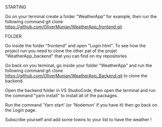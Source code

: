 STARTING


Go on your terminal create a folder "WeatherApp" for example, then run the following command git clone https://github.com/OliverMunian/WeatherApp_frontend.git 

FOLDER

Go inside the folder "frontend" and open "Login.html". To see how the project run you need to clone the other pat of the projet "WeatherApp_backend" that you can find on my repositories


Go back on you terminal, go inside your folder "WeatherApp" and run the following command git clone https://github.com/OliverMunian/WeatherApp_Backend.git to clone the backend.

Open the backend folder in VS StudioCode, then open the terminal and run the command "yarn install" to install all of the packages.

Run the command 'Yarn start' (or 'Nodemon' if you have it) then go back on the Login page.

Subscribe yourself and add some towns to your list to have the weather !

